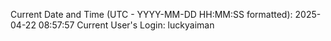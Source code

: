 Current Date and Time (UTC - YYYY-MM-DD HH:MM:SS formatted): 2025-04-22 08:57:57
Current User's Login: luckyaiman
